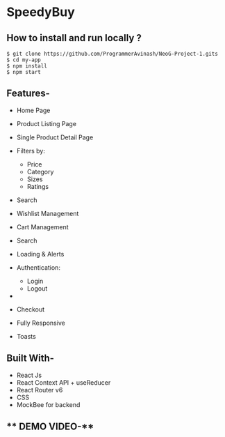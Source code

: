 # SpeedyBuy

</div>

## How to install and run locally ?

```
$ git clone https://github.com/ProgrammerAvinash/NeoG-Project-1.gits
$ cd my-app
$ npm install
$ npm start
```

## **Features-**

- Home Page
- Product Listing Page
- Single Product Detail Page
- Filters by:
  - Price
  - Category
  - Sizes
  - Ratings
- Search
- Wishlist Management
- Cart Management
- Search
- Loading & Alerts
- Authentication:

  - Login
  - Logout

-
- Checkout
- Fully Responsive
- Toasts

## **Built With-**

- React Js
- React Context API + useReducer
- React Router v6
- CSS
- MockBee for backend

## ** DEMO VIDEO-**
